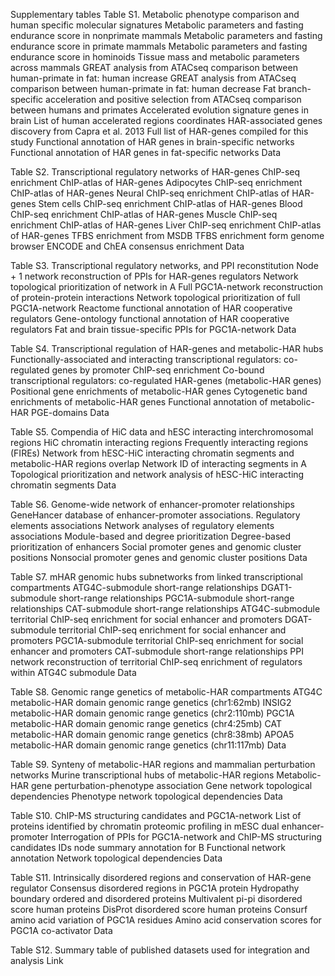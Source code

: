 Supplementary tables
Table S1. Metabolic phenotype comparison and human specific molecular signatures
Metabolic parameters and fasting endurance score in nonprimate mammals
Metabolic parameters and fasting endurance score in primate mammals
Metabolic parameters and fasting endurance score in hominoids
Tissue mass and metabolic parameters across mammals
GREAT analysis from ATACseq comparison between human-primate in fat: human increase 
GREAT analysis from ATACseq comparison between human-primate in fat: human decrease
Fat branch-specific acceleration and positive selection from ATACseq comparison between humans and primates
Accelerated evolution signature genes in brain
List of human accelerated regions coordinates
HAR-associated genes discovery from Capra et al. 2013
Full list of HAR-genes compiled for this study
Functional annotation of HAR genes in brain-specific networks
Functional annotation of HAR genes in fat-specific networks
Data

Table S2. Transcriptional regulatory networks of HAR-genes
ChIP-seq enrichment ChIP-atlas of HAR-genes
Adipocytes ChIP-seq enrichment ChIP-atlas of HAR-genes
Neural ChIP-seq enrichment ChIP-atlas of HAR-genes
Stem cells ChIP-seq enrichment ChIP-atlas of HAR-genes
Blood ChIP-seq enrichment ChIP-atlas of HAR-genes
Muscle ChIP-seq enrichment ChIP-atlas of HAR-genes
Liver ChIP-seq enrichment ChIP-atlas of HAR-genes
TFBS enrichment from MSDB
TFBS enrichment form genome browser
ENCODE and ChEA consensus enrichment
Data

Table S3. Transcriptional regulatory networks, and PPI reconstitution
Node + 1 network reconstruction of PPIs for HAR-genes regulators
Network topological prioritization of network in A
Full PGC1A-network reconstruction of protein-protein interactions
Network topological prioritization of full PGC1A-network
Reactome functional annotation of HAR cooperative regulators 
Gene-ontology functional annotation of HAR cooperative regulators
Fat and brain tissue-specific PPIs for PGC1A-network 
Data 

Table S4. Transcriptional regulation of HAR-genes and metabolic-HAR hubs 
Functionally-associated and interacting transcriptional regulators: co-regulated genes by promoter ChIP-seq enrichment
Co-bound transcriptional regulators: co-regulated HAR-genes (metabolic-HAR genes) 
Positional gene enrichments of metabolic-HAR genes
Cytogenetic band enrichments of metabolic-HAR genes
Functional annotation of metabolic-HAR PGE-domains 
Data

Table S5. Compendia of HiC data and hESC interacting interchromosomal regions
HiC chromatin interacting regions
Frequently interacting regions (FIREs)
Network from hESC-HiC interacting chromatin segments and metabolic-HAR regions overlap
Network ID of interacting segments in A
Topological prioritization and network analysis of hESC-HiC interacting chromatin segments
Data

Table S6. Genome-wide network of enhancer-promoter relationships
GeneHancer database of enhancer-promoter associations.
Regulatory elements associations
Network analyses of regulatory elements associations
Module-based and degree prioritization
Degree-based prioritization of enhancers
Social promoter genes and genomic cluster positions
Nonsocial promoter genes and genomic cluster positions
Data

Table S7. mHAR genomic hubs subnetworks from linked transcriptional compartments
ATG4C-submodule short-range relationships
DGAT1-submodule short-range relationships
PGC1A-submodule short-range relationships
CAT-submodule short-range relationships
ATG4C-submodule territorial ChIP-seq enrichment for social enhancer and promoters
DGAT-submodule territorial ChIP-seq enrichment for social enhancer and promoters
PGC1A-submodule territorial ChIP-seq enrichment for social enhancer and promoters
CAT-submodule short-range relationships
PPI network reconstruction of territorial ChIP-seq enrichment of regulators within ATG4C submodule
Data

Table S8. Genomic range genetics of metabolic-HAR compartments
ATG4C metabolic-HAR domain genomic range genetics (chr1:62mb)
INSIG2 metabolic-HAR domain genomic range genetics  (chr2:110mb)
PGC1A metabolic-HAR domain genomic range genetics  (chr4:25mb)
CAT metabolic-HAR domain genomic range genetics  (chr8:38mb)
APOA5 metabolic-HAR domain genomic range genetics  (chr11:117mb)
Data

Table S9. Synteny of metabolic-HAR regions and mammalian perturbation networks
Murine transcriptional hubs of metabolic-HAR regions
Metabolic-HAR gene perturbation-phenotype association
Gene network topological dependencies
Phenotype network topological dependencies
Data

Table S10. ChIP-MS structuring candidates and PGC1A-network 
List of proteins identified by chromatin proteomic profiling in mESC dual enhancer-promoter
Interrogation of PPIs for PGC1A-network and ChIP-MS structuring candidates
IDs node summary annotation for B
Functional network annotation 
Network topological dependencies
Data

Table S11. Intrinsically disordered regions and conservation of HAR-gene regulator
Consensus disordered regions in PGC1A protein
Hydropathy boundary ordered and disordered proteins
Multivalent pi-pi disordered score human proteins 
DisProt disordered score human proteins 
Consurf amino acid variation of PGC1A residues
Amino acid conservation scores for PGC1A co-activator
Data

Table S12. Summary table of published datasets used for integration and analysis
Link
